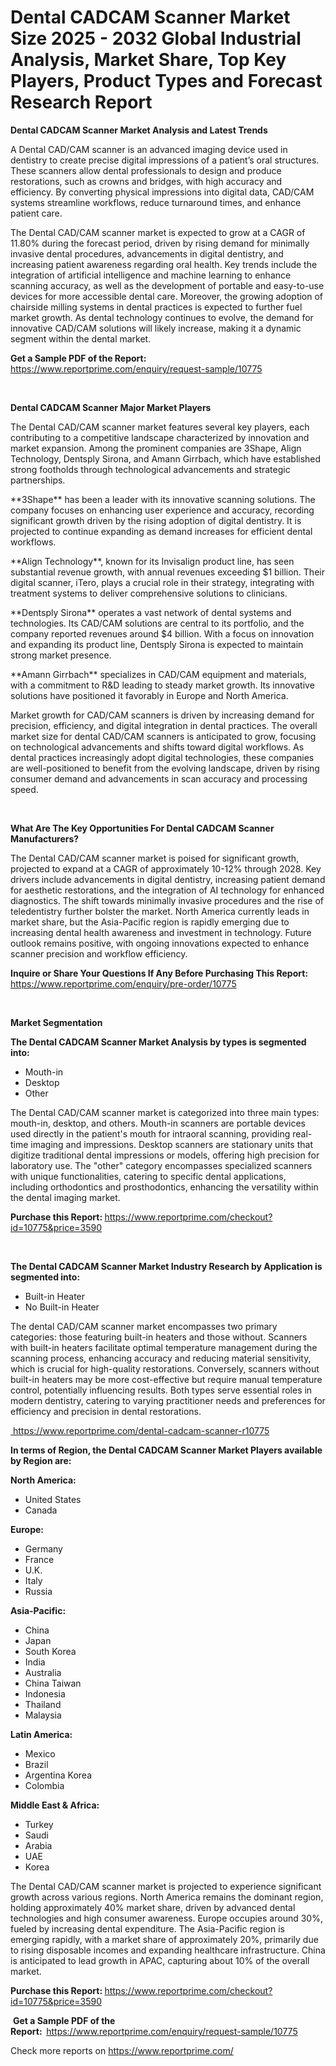 <p><h1>Dental CADCAM Scanner Market Size 2025 - 2032 Global Industrial Analysis, Market Share, Top Key Players, Product Types and Forecast Research Report</h1></p><p><strong>Dental CADCAM Scanner Market Analysis and Latest Trends</strong></p>
<p><p>A Dental CAD/CAM scanner is an advanced imaging device used in dentistry to create precise digital impressions of a patient’s oral structures. These scanners allow dental professionals to design and produce restorations, such as crowns and bridges, with high accuracy and efficiency. By converting physical impressions into digital data, CAD/CAM systems streamline workflows, reduce turnaround times, and enhance patient care.</p><p>The Dental CAD/CAM scanner market is expected to grow at a CAGR of 11.80% during the forecast period, driven by rising demand for minimally invasive dental procedures, advancements in digital dentistry, and increasing patient awareness regarding oral health. Key trends include the integration of artificial intelligence and machine learning to enhance scanning accuracy, as well as the development of portable and easy-to-use devices for more accessible dental care. Moreover, the growing adoption of chairside milling systems in dental practices is expected to further fuel market growth. As dental technology continues to evolve, the demand for innovative CAD/CAM solutions will likely increase, making it a dynamic segment within the dental market.</p></p>
<p><strong>Get a Sample PDF of the Report:&nbsp;</strong> <a href="https://www.reportprime.com/enquiry/request-sample/10775?utm_campaign=3566&utm_medium=2&utm_source=Github&utm_content=ia&utm_term=20032025&utm_id=dental-cadcam-scanner">https://www.reportprime.com/enquiry/request-sample/10775</a></p>
<p>&nbsp;</p>
<p><strong>Dental CADCAM Scanner Major Market Players</strong></p>
<p><p>The Dental CAD/CAM scanner market features several key players, each contributing to a competitive landscape characterized by innovation and market expansion. Among the prominent companies are 3Shape, Align Technology, Dentsply Sirona, and Amann Girrbach, which have established strong footholds through technological advancements and strategic partnerships.</p><p>**3Shape** has been a leader with its innovative scanning solutions. The company focuses on enhancing user experience and accuracy, recording significant growth driven by the rising adoption of digital dentistry. It is projected to continue expanding as demand increases for efficient dental workflows.</p><p>**Align Technology**, known for its Invisalign product line, has seen substantial revenue growth, with annual revenues exceeding $1 billion. Their digital scanner, iTero, plays a crucial role in their strategy, integrating with treatment systems to deliver comprehensive solutions to clinicians.</p><p>**Dentsply Sirona** operates a vast network of dental systems and technologies. Its CAD/CAM solutions are central to its portfolio, and the company reported revenues around $4 billion. With a focus on innovation and expanding its product line, Dentsply Sirona is expected to maintain strong market presence.</p><p>**Amann Girrbach** specializes in CAD/CAM equipment and materials, with a commitment to R&D leading to steady market growth. Its innovative solutions have positioned it favorably in Europe and North America.</p><p>Market growth for CAD/CAM scanners is driven by increasing demand for precision, efficiency, and digital integration in dental practices. The overall market size for dental CAD/CAM scanners is anticipated to grow, focusing on technological advancements and shifts toward digital workflows. As dental practices increasingly adopt digital technologies, these companies are well-positioned to benefit from the evolving landscape, driven by rising consumer demand and advancements in scan accuracy and processing speed.</p></p>
<p>&nbsp;</p>
<p><strong>What Are The Key Opportunities For Dental CADCAM Scanner Manufacturers?</strong></p>
<p><p>The Dental CAD/CAM scanner market is poised for significant growth, projected to expand at a CAGR of approximately 10-12% through 2028. Key drivers include advancements in digital dentistry, increasing patient demand for aesthetic restorations, and the integration of AI technology for enhanced diagnostics. The shift towards minimally invasive procedures and the rise of teledentistry further bolster the market. North America currently leads in market share, but the Asia-Pacific region is rapidly emerging due to increasing dental health awareness and investment in technology. Future outlook remains positive, with ongoing innovations expected to enhance scanner precision and workflow efficiency.</p></p>
<p><strong>Inquire or Share Your Questions If Any Before Purchasing This Report:</strong> <a href="https://www.reportprime.com/enquiry/pre-order/10775?utm_campaign=3566&utm_medium=2&utm_source=Github&utm_content=ia&utm_term=20032025&utm_id=dental-cadcam-scanner">https://www.reportprime.com/enquiry/pre-order/10775</a></p>
<p>&nbsp;</p>
<p><strong>Market Segmentation</strong></p>
<p><strong>The Dental CADCAM Scanner Market Analysis by types is segmented into:</strong></p>
<p><ul><li>Mouth-in</li><li>Desktop</li><li>Other</li></ul></p>
<p><p>The Dental CAD/CAM scanner market is categorized into three main types: mouth-in, desktop, and others. Mouth-in scanners are portable devices used directly in the patient's mouth for intraoral scanning, providing real-time imaging and impressions. Desktop scanners are stationary units that digitize traditional dental impressions or models, offering high precision for laboratory use. The "other" category encompasses specialized scanners with unique functionalities, catering to specific dental applications, including orthodontics and prosthodontics, enhancing the versatility within the dental imaging market.</p></p>
<p><strong>Purchase this Report:&nbsp;</strong><a href="https://www.reportprime.com/checkout?id=10775&price=3590&utm_campaign=3566&utm_medium=2&utm_source=Github&utm_content=ia&utm_term=20032025&utm_id=dental-cadcam-scanner">https://www.reportprime.com/checkout?id=10775&price=3590</a></p>
<p>&nbsp;</p>
<p><strong>The Dental CADCAM Scanner Market Industry Research by Application is segmented into:</strong></p>
<p><ul><li>Built-in Heater</li><li>No Built-in Heater</li></ul></p>
<p><p>The dental CAD/CAM scanner market encompasses two primary categories: those featuring built-in heaters and those without. Scanners with built-in heaters facilitate optimal temperature management during the scanning process, enhancing accuracy and reducing material sensitivity, which is crucial for high-quality restorations. Conversely, scanners without built-in heaters may be more cost-effective but require manual temperature control, potentially influencing results. Both types serve essential roles in modern dentistry, catering to varying practitioner needs and preferences for efficiency and precision in dental restorations.</p></p>
<p><a href="https://www.reportprime.com/dental-cadcam-scanner-r10775?utm_campaign=3566&utm_medium=2&utm_source=Github&utm_content=ia&utm_term=20032025&utm_id=dental-cadcam-scanner">&nbsp;https://www.reportprime.com/dental-cadcam-scanner-r10775</a></p>
<p><strong>In terms of Region, the Dental CADCAM Scanner Market Players available by Region are:</strong></p>
<p>
    <p> <strong> North America: </strong>
        <ul>
            <li>United States</li>
            <li>Canada</li>
        </ul>
        </p> 
    <p> <strong> Europe: </strong>
        <ul>
            <li>Germany</li>
            <li>France</li>
            <li>U.K.</li>
            <li>Italy</li>
            <li>Russia</li>
        </ul>
        </p> 
    <p> <strong> Asia-Pacific: </strong>
        <ul>
            <li>China</li>
            <li>Japan</li>
            <li>South Korea</li>
            <li>India</li>
            <li>Australia</li>
            <li>China Taiwan</li>
            <li>Indonesia</li>
            <li>Thailand</li>
            <li>Malaysia</li>
        </ul>
        </p> 
    <p> <strong> Latin America: </strong>
        <ul>
            <li>Mexico</li>
            <li>Brazil</li>
            <li>Argentina Korea</li>
            <li>Colombia</li>
        </ul>
        </p> 
    <p> <strong> Middle East & Africa: </strong>
        <ul>
            <li>Turkey</li>
            <li>Saudi</li>
            <li>Arabia</li>
            <li>UAE</li>
            <li>Korea</li>
        </ul>
    </p>
    </p>
<p><p>The Dental CAD/CAM scanner market is projected to experience significant growth across various regions. North America remains the dominant region, holding approximately 40% market share, driven by advanced dental technologies and high consumer awareness. Europe occupies around 30%, fueled by increasing dental expenditure. The Asia-Pacific region is emerging rapidly, with a market share of approximately 20%, primarily due to rising disposable incomes and expanding healthcare infrastructure. China is anticipated to lead growth in APAC, capturing about 10% of the overall market.</p></p>
<p><strong>Purchase this Report: </strong><a href="https://www.reportprime.com/checkout?id=10775&price=3590&utm_campaign=3566&utm_medium=2&utm_source=Github&utm_content=ia&utm_term=20032025&utm_id=dental-cadcam-scanner">https://www.reportprime.com/checkout?id=10775&price=3590</a></p>
<p>&nbsp;<strong>Get a Sample PDF of the Report:&nbsp;&nbsp;</strong><a href="https://www.reportprime.com/enquiry/request-sample/10775?utm_campaign=3566&utm_medium=2&utm_source=Github&utm_content=ia&utm_term=20032025&utm_id=dental-cadcam-scanner">https://www.reportprime.com/enquiry/request-sample/10775</a></p>
<p><strong></strong></p>
<p>Check more reports on <a href="https://www.reportprime.com/?utm_campaign=3566&utm_medium=2&utm_source=Github&utm_content=ia&utm_term=20032025&utm_id=dental-cadcam-scanner">https://www.reportprime.com/</a></p>